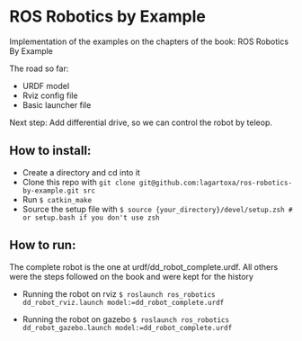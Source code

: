 # ROS Robotics by Example

Implementation of the examples on the chapters of the book: ROS Robotics By Example

The road so far:
 - URDF model
 - Rviz config file
 - Basic launcher file

Next step: Add differential drive, so we can control the robot by teleop.


## How to install:

 - Create a directory and cd into it
 - Clone this repo with ```git clone git@github.com:lagartoxa/ros-robotics-by-example.git src```
 - Run ```$ catkin_make```
 - Source the setup file with ```$ source {your_directory}/devel/setup.zsh # or setup.bash if you don't use zsh```


## How to run:

The complete robot is the one at urdf/dd_robot_complete.urdf. All others were the steps followed on the book and were kept for the history

 - Running the robot on rviz
```$ roslaunch ros_robotics dd_robot_rviz.launch model:=dd_robot_complete.urdf```

 - Running the robot on gazebo
```$ roslaunch ros_robotics dd_robot_gazebo.launch model:=dd_robot_complete.urdf```

